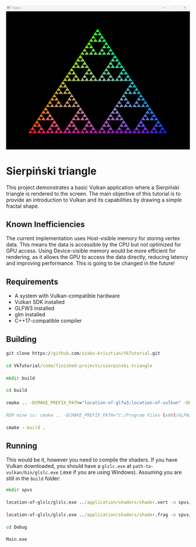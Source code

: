 ![fractal](https://github.com/szabo-krisztian/VkTutorial/blob/master/images/fractal.png?raw=true)

# Sierpiński triangle

This project demonstrates a basic Vulkan application where a Sierpiński triangle is rendered to the screen. The main objective of this tutorial is to provide an introduction to Vulkan and its capabilities by drawing a simple fractal shape.

## Known Inefficiencies

The current implementation uses Host-visible memory for storing vertex data. This means the data is accessible by the CPU but not optimized for GPU access. Using Device-visible memory would be more efficient for rendering, as it allows the GPU to access the data directly, reducing latency and improving performance. This is going to be changed in the future!

## Requirements

- A system with Vulkan-compatible hardware
- Vulkan SDK installed
- GLFW3 installed
- glm installed
- C++17-compatible compiler

## Building
```bat
git clone https://github.com/szabo-krisztian/VkTutorial.git

cd VkTutorial/code/finished-projects/sierpinski-triangle

mkdir build

cd build

cmake .. -DCMAKE_PREFIX_PATH="location-of-glfw3;location-of-vulkan" -DGLM_PATH="location-of-glm"

REM mine is: cmake .. -DCMAKE_PREFIX_PATH="C:/Program Files (x86)/GLFW/lib/cmake;C:/VulkanAPI/Lib/cmake" -DGLM_PATH="C:/glm"

cmake --build .
```

## Running

This would be it, however you need to compile the shaders. If you have Vulkan downloaded, you should have a ```glslc.exe``` at ```path-to-vulkan/bin/glslc.exe``` (.exe if you are using Windows). Assuming you are still in the ```build``` folder:

```bat
mkdir spvs

location-of-glslc/glslc.exe ../application/shaders/shader.vert -o spvs/vert.spv

location-of-glslc/glslc.exe ../application/shaders/shader.frag -o spvs/frag.spv

cd Debug

Main.exe
```